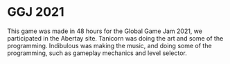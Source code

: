 # GGJ 2021
This game was made in 48 hours for the Global Game Jam 2021, we participated in the Abertay site.
Tanicorn was doing the art and some of the programming.
Indibulous was making the music, and doing some of the programming, such as gameplay mechanics and level selector.
